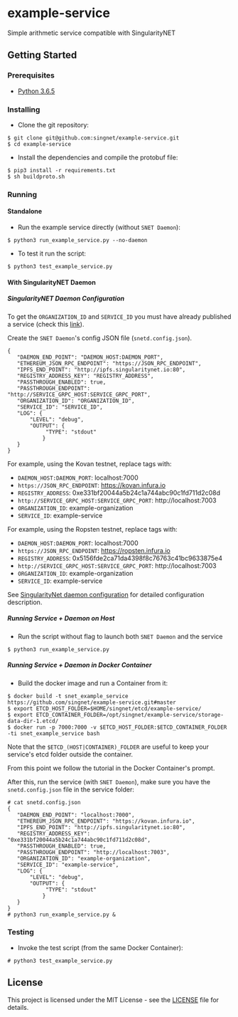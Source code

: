 # example-service

Simple arithmetic service compatible with SingularityNET

## Getting Started

### Prerequisites

* [Python 3.6.5](https://www.python.org/downloads/release/python-365/)

### Installing

* Clone the git repository:

```
$ git clone git@github.com:singnet/example-service.git
$ cd example-service
```

* Install the dependencies and compile the protobuf file:

```
$ pip3 install -r requirements.txt
$ sh buildproto.sh
```

### Running

#### Standalone

* Run the example service directly (without `SNET Daemon`):

```
$ python3 run_example_service.py --no-daemon
```

* To test it run the script:

```
$ python3 test_example_service.py
```

#### With SingularityNET Daemon

##### SingularityNET Daemon Configuration

To get the `ORGANIZATION_ID` and `SERVICE_ID` you must have already published a service 
(check this [link](https://dev.singularitynet.io/tutorials/publish/)).

Create the `SNET Daemon`'s config JSON file (`snetd.config.json`).

```
{
   "DAEMON_END_POINT": "DAEMON_HOST:DAEMON_PORT",
   "ETHEREUM_JSON_RPC_ENDPOINT": "https://JSON_RPC_ENDPOINT",
   "IPFS_END_POINT": "http://ipfs.singularitynet.io:80",
   "REGISTRY_ADDRESS_KEY": "REGISTRY_ADDRESS",
   "PASSTHROUGH_ENABLED": true,
   "PASSTHROUGH_ENDPOINT": "http://SERVICE_GRPC_HOST:SERVICE_GRPC_PORT",
   "ORGANIZATION_ID": "ORGANIZATION_ID",
   "SERVICE_ID": "SERVICE_ID",
   "LOG": {
       "LEVEL": "debug",
       "OUTPUT": {
            "TYPE": "stdout"
           }
   }
}
```

For example, using the Kovan testnet, replace tags with:

- `DAEMON_HOST:DAEMON_PORT`: localhost:7000
- `https://JSON_RPC_ENDPOINT`: https://kovan.infura.io
- `REGISTRY_ADDRESS`: 0xe331bf20044a5b24c1a744abc90c1fd711d2c08d
- `http://SERVICE_GRPC_HOST:SERVICE_GRPC_PORT`: http://localhost:7003
- `ORGANIZATION_ID`: example-organization
- `SERVICE_ID`: example-service

For example, using the Ropsten testnet, replace tags with:

- `DAEMON_HOST:DAEMON_PORT`: localhost:7000
- `https://JSON_RPC_ENDPOINT`: https://ropsten.infura.io
- `REGISTRY_ADDRESS`: 0x5156fde2ca71da4398f8c76763c41bc9633875e4
- `http://SERVICE_GRPC_HOST:SERVICE_GRPC_PORT`: http://localhost:7003
- `ORGANIZATION_ID`: example-organization
- `SERVICE_ID`: example-service

See [SingularityNet daemon configuration](https://github.com/singnet/snet-daemon/blob/master/README.md#configuration) for detailed configuration description.

##### Running Service + Daemon on Host

* Run the script without flag to launch both `SNET Daemon` and the service

```
$ python3 run_example_service.py
```

##### Running Service + Daemon in Docker Container

* Build the docker image and run a Container from it:

```
$ docker build -t snet_example_service https://github.com/singnet/example-service.git#master
$ export ETCD_HOST_FOLDER=$HOME/singnet/etcd/example-service/
$ export ETCD_CONTAINER_FOLDER=/opt/singnet/example-service/storage-data-dir-1.etcd/
$ docker run -p 7000:7000 -v $ETCD_HOST_FOLDER:$ETCD_CONTAINER_FOLDER -ti snet_example_service bash
```

Note that the `$ETCD_(HOST|CONTAINER)_FOLDER` are useful to keep your service's etcd folder outside the container.

From this point we follow the tutorial in the Docker Container's prompt.

After this, run the service (with `SNET Daemon`), make sure you have the `snetd.config.json` file in the service folder:

```
# cat snetd.config.json
{
   "DAEMON_END_POINT": "localhost:7000",
   "ETHEREUM_JSON_RPC_ENDPOINT": "https://kovan.infura.io",
   "IPFS_END_POINT": "http://ipfs.singularitynet.io:80",
   "REGISTRY_ADDRESS_KEY": "0xe331bf20044a5b24c1a744abc90c1fd711d2c08d",
   "PASSTHROUGH_ENABLED": true,
   "PASSTHROUGH_ENDPOINT": "http://localhost:7003",
   "ORGANIZATION_ID": "example-organization",
   "SERVICE_ID": "example-service",
   "LOG": {
       "LEVEL": "debug",
       "OUTPUT": {
            "TYPE": "stdout"
           }
   }
}
# python3 run_example_service.py &
```

### Testing

* Invoke the test script (from the same Docker Container):

```
# python3 test_example_service.py
```

## License

This project is licensed under the MIT License - see the
[LICENSE](https://github.com/singnet/example-service/blob/master/LICENSE) file for details.
